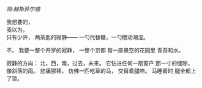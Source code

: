 *简·赫斯菲尔德* 

我想要的，  
我以为，  
只有少许，
两茶匙的寂静——
一勺代替糖，一勺搅动潮湿。

不。
我要一整个开罗的寂静， 
一整个京都 
每一座悬空的花园里
青苔和水。

寂静的方向：
北，西，南，过去，未来。
它钻进任何一扇窗户
那一寸的缝隙，
像斜落的雨。
悲痛挪移，
仿佛一匹吃草的马，
交替着腿啼。
马睡着时
腿全都上了锁。